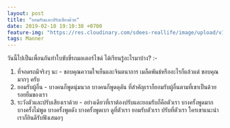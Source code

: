 ```yaml
---
layout: post
title: "ยอมรับและปรับเสียงด้วย"
date: 2019-02-18 19:10:38 +0700
feature-img: "https://res.cloudinary.com/sdees-reallife/image/upload/v1555658919/sample_feature_img.png"
tags: Manner
---
```

วันนี้ไปเป็นเพื่อนกันทำใบขับขี่รถมอเตอร์ไซด์ ได้เรียนรู้อะไรมาบ้าง? :-

1. ที่จอดรถมีจริงๆ นะ - ขอบคุณความใจเย็นและจินตนาการ เมล็ดพันธ์หรืออะไรก็แล้วแต่ ขอบคุณมากๆ ครับ
2. ยอมรับผู้อื่น - บางคนก็พูดนุ่มนวล บางคนก็พูดดุดัน ที่สำคัญเราก็ยอมรับผู้อื่นตามที่เขาเป็นด้วยรอยยิ้มของเรา
3. ระวังตัวและปรับเสียงเราด้วย - อย่างเดียวที่เราต้องปรับและยอมรับก็คือตัวเรา บางครั้งพูดมาก บางครั้งไม่พูด บางครั้งพูดดัง บางครั้งพูดเบา ดูที่ตัวเรา ยอมรับตัวเรา ปรับที่ตัวเรา ใครเขาแนะนำเราก็ยินดีรับฟังเสมอๆ
